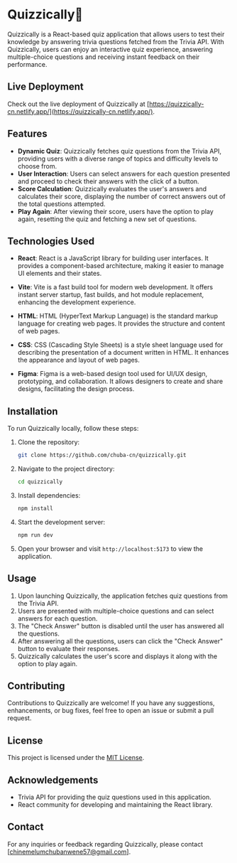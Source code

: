 # Quizzically🌳

Quizzically is a React-based quiz application that allows users to test their knowledge by answering trivia questions fetched from the Trivia API. With Quizzically, users can enjoy an interactive quiz experience, answering multiple-choice questions and receiving instant feedback on their performance.

## Live Deployment

Check out the live deployment of Quizzically at [https://quizzically-cn.netlify.app/](https://quizzically-cn.netlify.app/).


## Features

- **Dynamic Quiz**: Quizzically fetches quiz questions from the Trivia API, providing users with a diverse range of topics and difficulty levels to choose from.
- **User Interaction**: Users can select answers for each question presented and proceed to check their answers with the click of a button.
- **Score Calculation**: Quizzically evaluates the user's answers and calculates their score, displaying the number of correct answers out of the total questions attempted.
- **Play Again**: After viewing their score, users have the option to play again, resetting the quiz and fetching a new set of questions.

## Technologies Used

- **React**: React is a JavaScript library for building user interfaces. It provides a component-based architecture, making it easier to manage UI elements and their states.
  
- **Vite**: Vite is a fast build tool for modern web development. It offers instant server startup, fast builds, and hot module replacement, enhancing the development experience.

- **HTML**: HTML (HyperText Markup Language) is the standard markup language for creating web pages. It provides the structure and content of web pages.

- **CSS**: CSS (Cascading Style Sheets) is a style sheet language used for describing the presentation of a document written in HTML. It enhances the appearance and layout of web pages.

- **Figma**: Figma is a web-based design tool used for UI/UX design, prototyping, and collaboration. It allows designers to create and share designs, facilitating the design process.

## Installation

To run Quizzically locally, follow these steps:

1. Clone the repository:
   ```bash
   git clone https://github.com/chuba-cn/quizzically.git
   ```

2. Navigate to the project directory:
   ```bash
   cd quizzically
   ```

3. Install dependencies:
   ```bash
   npm install
   ```

4. Start the development server:
   ```bash
   npm run dev
   ```

5. Open your browser and visit `http://localhost:5173` to view the application.

## Usage

1. Upon launching Quizzically, the application fetches quiz questions from the Trivia API.
2. Users are presented with multiple-choice questions and can select answers for each question.
3. The "Check Answer" button is disabled until the user has answered all the questions.
4. After answering all the questions, users can click the "Check Answer" button to evaluate their responses.
5. Quizzically calculates the user's score and displays it along with the option to play again.

## Contributing

Contributions to Quizzically are welcome! If you have any suggestions, enhancements, or bug fixes, feel free to open an issue or submit a pull request.

## License

This project is licensed under the [MIT License](LICENSE).

## Acknowledgements

- Trivia API for providing the quiz questions used in this application.
- React community for developing and maintaining the React library.

## Contact

For any inquiries or feedback regarding Quizzically, please contact [chinemelumchubanwene57@gmail.com].